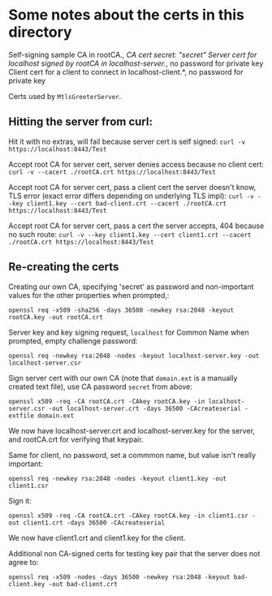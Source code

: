 # Some notes about the certs in this directory

Self-signing sample CA in rootCA.*, CA cert secret: "secret"
Server cert for localhost signed by rootCA in localhost-server.*, no password for private key
Client cert for a client to connect in localhost-client.*, no password for private key

Certs used by `MtlsGreeterServer`.

## Hitting the server from curl:

Hit it with no extras, will fail because server cert is self signed:
`curl -v https://localhost:8443/Test`

Accept root CA for server cert, server denies access because no client cert:
`curl -v --cacert ./rootCA.crt https://localhost:8443/Test`

Accept root CA for server cert, pass a client cert the server doesn't know, TLS error
(exact error differs depending on underlying TLS impl):
`curl -v --key client1.key --cert bad-client.crt --cacert ./rootCA.crt https://localhost:8443/Test`

Accept root CA for server cert, pass a cert the server accepts, 404 because no such route:
 `curl -v --key client1.key --cert client1.crt --cacert ./rootCA.crt https://localhost:8443/Test`

## Re-creating the certs

Creating our own CA, specifying 'secret' as password and non-important values for the other properties when prompted,:

```shell
openssl req -x509 -sha256 -days 36500 -newkey rsa:2048 -keyout rootCA.key -out rootCA.crt
```

Server key and key signing request, `localhost` for Common Name when prompted, empty challenge password:

```shell
openssl req -newkey rsa:2048 -nodes -keyout localhost-server.key -out localhost-server.csr
```

Sign server cert with our own CA (note that `domain.ext` is a manually created text file), use CA password `secret` from above:

```shell
openssl x509 -req -CA rootCA.crt -CAkey rootCA.key -in localhost-server.csr -out localhost-server.crt -days 36500 -CAcreateserial -extfile domain.ext
```

We now have localhost-server.crt and localhost-server.key for the server, and rootCA.crt for verifying that keypair.

Same for client, no password, set a commmon name, but value isn't really important:

```shell
openssl req -newkey rsa:2048 -nodes -keyout client1.key -out client1.csr
```

Sign it:
```shell
openssl x509 -req -CA rootCA.crt -CAkey rootCA.key -in client1.csr -out client1.crt -days 36500 -CAcreateserial
```

We now have client1.crt and client1.key for the client.

Additional non CA-signed certs for testing key pair that the server does not agree to:

```shell
openssl req -x509 -nodes -days 36500 -newkey rsa:2048 -keyout bad-client.key -out bad-client.crt
```

